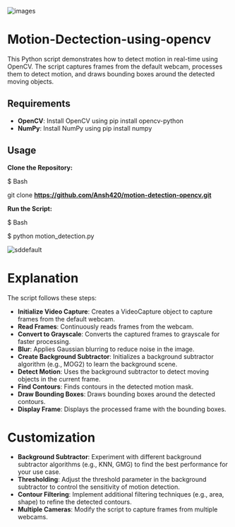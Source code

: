 
![images](https://github.com/user-attachments/assets/202b93de-8bdd-4861-bc6a-9c5a6c25ee6e)
# Motion-Dectection-using-opencv
This Python script demonstrates how to detect motion in real-time using OpenCV. The script captures frames from the default webcam, processes them to detect motion, and draws bounding boxes around the detected moving objects.

## Requirements
- **OpenCV**: Install OpenCV using pip install opencv-python
- **NumPy**: Install NumPy using pip install numpy

## Usage
**Clone the Repository:**

$ Bash

git clone **https://github.com/Ansh420/motion-detection-opencv.git**

**Run the Script:**

$ Bash

$ python motion_detection.py

![sddefault](https://github.com/user-attachments/assets/52794db1-27b8-40b8-b802-904096ba953d)

# **Explanation**
The script follows these steps:

- **Initialize Video Capture**: Creates a VideoCapture object to capture frames from the default webcam.
- **Read Frames**: Continuously reads frames from the webcam.
- **Convert to Grayscale**: Converts the captured frames to grayscale for faster processing.
- **Blur**: Applies Gaussian blurring to reduce noise in the image.
- **Create Background Subtractor**: Initializes a background subtractor algorithm (e.g., MOG2) to learn the background scene.
- **Detect Motion**: Uses the background subtractor to detect moving objects in the current frame.
- **Find Contours**: Finds contours in the detected motion mask.
- **Draw Bounding Boxes**: Draws bounding boxes around the detected contours.
- **Display Frame**: Displays the processed frame with the bounding boxes.
# Customization
- **Background Subtractor**: Experiment with different background subtractor algorithms (e.g., KNN, GMG) to find the best performance for your use case.
- **Thresholding**: Adjust the threshold parameter in the background subtractor to control the sensitivity of motion detection.
- **Contour Filtering**: Implement additional filtering techniques (e.g., area, shape) to refine the detected contours.
- **Multiple Cameras**: Modify the script to capture frames from multiple webcams.
